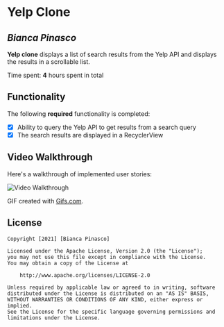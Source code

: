 # Yelp Clone

## *Bianca Pinasco*

**Yelp clone** displays a list of search results from the Yelp API and displays the results in a scrollable list.

Time spent: **4** hours spent in total

## Functionality

The following **required** functionality is completed:

* [x] Ability to query the Yelp API to get results from a search query
* [x] The search results are displayed in a RecyclerView

## Video Walkthrough

Here's a walkthrough of implemented user stories:

<img src='https://j.gifs.com/79DYVQ.gif' title='Video Walkthrough' width='' alt='Video Walkthrough' />

GIF created with [Gifs.com](http://www.gifs.com/).

## License

    Copyright [2021] [Bianca Pinasco]

    Licensed under the Apache License, Version 2.0 (the "License");
    you may not use this file except in compliance with the License.
    You may obtain a copy of the License at

        http://www.apache.org/licenses/LICENSE-2.0

    Unless required by applicable law or agreed to in writing, software
    distributed under the License is distributed on an "AS IS" BASIS,
    WITHOUT WARRANTIES OR CONDITIONS OF ANY KIND, either express or implied.
    See the License for the specific language governing permissions and
    limitations under the License.